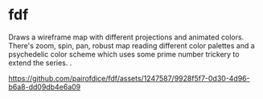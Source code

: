 # fdf
Draws a wireframe map with different projections and animated colors. There's zoom, spin, pan, robust map reading different color palettes and a psychedelic color scheme which uses some prime number trickery to extend the series. . 


https://github.com/pairofdice/fdf/assets/1247587/9928f5f7-0d30-4d96-b6a8-dd09db4e6a09

